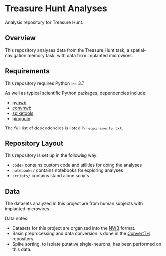 # Treasure Hunt Analyses

Analysis repository for Treasure Hunt.

## Overview

This repository analyses data from the Treasure Hunt task, a spatial-navigation memory task, with data from implanted microwires.

## Requirements

This repository requires Python >= 3.7.

As well as typical scientific Python packages, dependencies include:
- [pynwb](https://github.com/NeurodataWithoutBorders/pynwb)
- [convnwb](https://github.com/JacobsSU/convnwb)
- [spiketools](https://github.com/spiketools/spiketools)
- [pingouin](https://github.com/raphaelvallat/pingouin)

The full list of dependencies is listed in `requirements.txt`.

## Repository Layout

This repository is set up in the following way:
- `code/` contains custom code and utilities for doing the analyses
- `notebooks/` contains notebooks for exploring analyses
- `scripts/` contains stand alone scripts

## Data

The datasets analyzed in this project are from human subjects with implanted microwires.

Data notes:
- Datasets for this project are organized into the [NWB](https://www.nwb.org/) format.
- Basic preprocessing and data conversion is done in the [ConvertTH](https://github.com/JacobsSU/ConvertTH) repository.
- Spike sorting, to isolate putative single-neurons, has been performed on this data.
